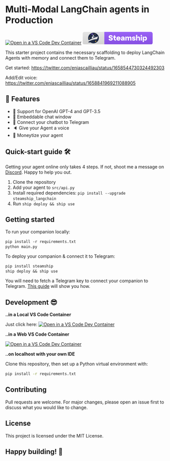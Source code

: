 # Multi-Modal LangChain agents in Production
[![Open in a VS Code Dev Container](https://img.shields.io/static/v1?label=Dev%20Containers&message=Open&color=blue&logo=visualstudiocode)](https://vscode.dev/redirect?url=vscode://ms-vscode-remote.remote-containers/cloneInVolume?url=https://github.com/steamship-packages/langchain-telegram-chatbot)
[![Steamship](https://raw.githubusercontent.com/steamship-core/python-client/main/badge.svg)](https://www.steamship.com/build?utm_source=github&utm_medium=badge&utm_campaign=awesome_gpt_prompts&utm_id=awesome_gpt_prompts)

This starter project contains the necessary scaffolding to deploy LangChain Agents with memory and connect them to Telegram.

Get started:
https://twitter.com/eniascailliau/status/1658544730324492303

Add/Edit voice: 
https://twitter.com/eniascailliau/status/1658841969211088905

## 🚀 Features

- 🧠 Support for OpenAI GPT-4 and GPT-3.5 
- 🔗 Embeddable chat window
- 🔌 Connect your chatbot to Telegram
- 🔈 Give your Agent a voice
- 💸 Moneytize your agent 

## Quick-start guide 🛠️

Getting your agent online only takes 4 steps. If not, shoot me a message on [Discord](https://steamship.com/discord). Happy to help you out. 

1. Clone the repository
2. Add your agent to `src/api.py`
3. Install required dependencies: `pip install --upgrade steamship_langchain`
4. Run `ship deploy && ship use`



## Getting started 

To run your companion locally:

```
pip install -r requirements.txt
python main.py 
```

To deploy your companion & connect it to Telegram:

```
pip install steamship
ship deploy && ship use 
```

You will need to fetch a Telegram key to connect your companion to Telegram. [This guide](/docs/register-telegram-bot.md) will show you how.


## Development 😎


**..in a Local VS Code Container**

Just click here: [![Open in a VS Code Dev Container](https://img.shields.io/static/v1?label=Dev%20Containers&message=Open&color=blue&logo=visualstudiocode)](https://vscode.dev/redirect?url=vscode://ms-vscode-remote.remote-containers/cloneInVolume?url=https://github.com/steamship-core/hackathon-starter)

**..in a Web VS Code Container**

[![Open in a VS Code Dev Container](https://img.shields.io/static/v1?label=Dev%20Containers&message=Open&color=blue&logo=visualstudiocode)](https://vscode.dev/redirect?url=vscode://ms-vscode-remote.remote-containers/cloneInVolume?url=https://github.com/steamship-packages/langchain-telegram-chatbot)


**..on localhost with your own IDE**

Clone this repository, then set up a Python virtual environment with:

```bash
pip install -r requirements.txt
```


## Contributing
Pull requests are welcome. For major changes, please open an issue first to discuss what you would like to change.

## License
This project is licensed under the MIT License.

## Happy building! 🎉

